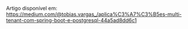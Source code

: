 Artigo disponível em: https://medium.com/@tobias.vargas_/aplica%C3%A7%C3%B5es-multi-tenant-com-spring-boot-e-postgresql-44a5ad8dd6c1
